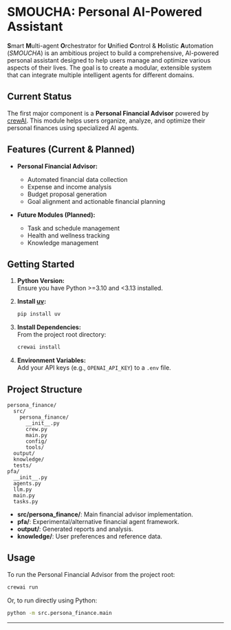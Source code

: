 # SMOUCHA: Personal AI-Powered Assistant

**S**mart **M**ulti-agent **O**rchestrator for **U**nified **C**ontrol & **H**olistic **A**utomation (*SMOUCHA*) is an ambitious project to build a comprehensive, AI-powered personal assistant designed to help users manage and optimize various aspects of their lives. The goal is to create a modular, extensible system that can integrate multiple intelligent agents for different domains.

## Current Status

The first major component is a **Personal Financial Advisor** powered by [crewAI](https://crewai.com). This module helps users organize, analyze, and optimize their personal finances using specialized AI agents.

## Features (Current & Planned)

- **Personal Financial Advisor:**  
  - Automated financial data collection
  - Expense and income analysis
  - Budget proposal generation
  - Goal alignment and actionable financial planning

- **Future Modules (Planned):**
  - Task and schedule management
  - Health and wellness tracking
  - Knowledge management

## Getting Started

1. **Python Version:**  
   Ensure you have Python >=3.10 and <3.13 installed.

2. **Install [uv](https://docs.astral.sh/uv/):**
   ```bash
   pip install uv
   ```

3. **Install Dependencies:**  
   From the project root directory:
   ```bash
   crewai install
   ```

4. **Environment Variables:**  
   Add your API keys (e.g., `OPENAI_API_KEY`) to a `.env` file.

## Project Structure

```
persona_finance/
  src/
    persona_finance/
      __init__.py
      crew.py
      main.py
      config/
      tools/
  output/
  knowledge/
  tests/
pfa/
  __init__.py
  agents.py
  llm.py
  main.py
  tasks.py
```

- **src/persona_finance/**: Main financial advisor implementation.
- **pfa/**: Experimental/alternative financial agent framework.
- **output/**: Generated reports and analysis.
- **knowledge/**: User preferences and reference data.

## Usage

To run the Personal Financial Advisor from the project root:

```bash
crewai run
```

Or, to run directly using Python:

```bash
python -m src.persona_finance.main
```

---